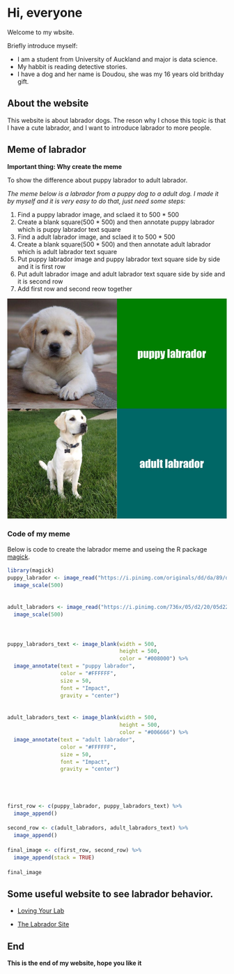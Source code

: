 # Hi, everyone

Welcome to my wbsite.

Briefly introduce myself: 
* I am a student from University of Auckland and major is data science.
* My habbit is reading detective stories. 
* I have a dog and her name is Doudou, she was my 16 years old brithday gift.

## About the website

This website is about labrador dogs. The reson why I chose this topic is that I have a cute labrador, and I want to introduce labrador to more people.

## Meme of labrador

**Important thing: Why create the meme**

To show the difference about puppy labrador to adult labrador.

*The meme below is a labrador from a puppy dog to a adult dog. 
I made it by myself and it is very easy to do that, just need some steps:*

1. Find a puppy labrador image, and sclaed it to 500 * 500
2. Create a blank square(500 * 500) and then annotate puppy labrador which is puppy labrador text square 
3. Find a adult labrador image, and sclaed it to 500 * 500
4. Create a blank square(500 * 500) and then annotate adult labrador which is adult labrador text square
5. Put puppy labrador image and puppy labrador text square side by side and it is first row
6. Put adult labrador image and adult labrador text square side by side and it is second row
7. Add first row and second reow together


![](https://github.com/jq77y/stats220/blob/main/my_meme.png)


### Code of my meme
Below is code to create the labrador meme and useing the R package [magick](https://cran.r-project.org/web/packages/magick/vignettes/intro.html).

```r
library(magick)
puppy_labrador <- image_read("https://i.pinimg.com/originals/dd/da/89/ddda899cbe2e18766ca1797806efe8b8.jpg") %>%
  image_scale(500)


adult_labradors <- image_read("https://i.pinimg.com/736x/05/d2/20/05d220bf723f6338d99f653070ac9a06--yellow-labs.jpg") %>%
  image_scale(500)



puppy_labradors_text <- image_blank(width = 500, 
                                    height = 500, 
                                    color = "#008000") %>%
  image_annotate(text = "puppy labrador",
                 color = "#FFFFFF",
                 size = 50,
                 font = "Impact",
                 gravity = "center")


adult_labradors_text <- image_blank(width = 500, 
                                    height = 500, 
                                    color = "#006666") %>%
  image_annotate(text = "adult labrador",
                 color = "#FFFFFF",
                 size = 50,
                 font = "Impact",
                 gravity = "center")




first_row <- c(puppy_labrador, puppy_labradors_text) %>%
  image_append()

second_row <- c(adult_labradors, adult_labradors_text) %>% 
  image_append()

final_image <- c(first_row, second_row) %>% 
  image_append(stack = TRUE)

final_image

```

##  Some useful website to see labrador behavior.
* [Loving Your Lab](https://www.lovingyourlab.com/9-common-labrador-behavior-problems/#:~:text=Barking%2C%20digging%2C%20and%20chewing%20are,Labs%20because%20of%20their%20intelligence.) 

* [The Labrador Site](https://www.thelabradorsite.com/labrador-behaviour/)



## End
**This is the end of my website, hope you like it**
